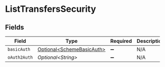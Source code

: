 # ListTransfersSecurity


## Fields

| Field                                                                    | Type                                                                     | Required                                                                 | Description                                                              |
| ------------------------------------------------------------------------ | ------------------------------------------------------------------------ | ------------------------------------------------------------------------ | ------------------------------------------------------------------------ |
| `basicAuth`                                                              | [Optional\<SchemeBasicAuth>](../../models/components/SchemeBasicAuth.md) | :heavy_minus_sign:                                                       | N/A                                                                      |
| `oAuth2Auth`                                                             | *Optional\<String>*                                                      | :heavy_minus_sign:                                                       | N/A                                                                      |